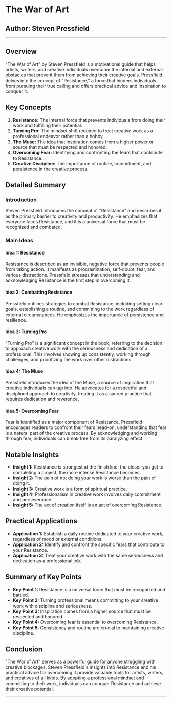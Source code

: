 # The War of Art

## Author: Steven Pressfield

---

## Overview
"The War of Art" by Steven Pressfield is a motivational guide that helps artists, writers, and creative individuals overcome the internal and external obstacles that prevent them from achieving their creative goals. Pressfield delves into the concept of "Resistance," a force that hinders individuals from pursuing their true calling and offers practical advice and inspiration to conquer it.

## Key Concepts
1. **Resistance:** The internal force that prevents individuals from doing their work and fulfilling their potential.
2. **Turning Pro:** The mindset shift required to treat creative work as a professional endeavor rather than a hobby.
3. **The Muse:** The idea that inspiration comes from a higher power or source that must be respected and honored.
4. **Overcoming Fear:** Identifying and confronting the fears that contribute to Resistance.
5. **Creative Discipline:** The importance of routine, commitment, and persistence in the creative process.

## Detailed Summary
### Introduction
Steven Pressfield introduces the concept of "Resistance" and describes it as the primary barrier to creativity and productivity. He emphasizes that everyone faces Resistance, and it is a universal force that must be recognized and combated.

### Main Ideas
#### Idea 1: Resistance
Resistance is described as an invisible, negative force that prevents people from taking action. It manifests as procrastination, self-doubt, fear, and various distractions. Pressfield stresses that understanding and acknowledging Resistance is the first step in overcoming it.

#### Idea 2: Combatting Resistance
Pressfield outlines strategies to combat Resistance, including setting clear goals, establishing a routine, and committing to the work regardless of external circumstances. He emphasizes the importance of persistence and resilience.

#### Idea 3: Turning Pro
"Turning Pro" is a significant concept in the book, referring to the decision to approach creative work with the seriousness and dedication of a professional. This involves showing up consistently, working through challenges, and prioritizing the work over other distractions.

#### Idea 4: The Muse
Pressfield introduces the idea of the Muse, a source of inspiration that creative individuals can tap into. He advocates for a respectful and disciplined approach to creativity, treating it as a sacred practice that requires dedication and reverence.

#### Idea 5: Overcoming Fear
Fear is identified as a major component of Resistance. Pressfield encourages readers to confront their fears head-on, understanding that fear is a natural part of the creative process. By acknowledging and working through fear, individuals can break free from its paralyzing effect.

## Notable Insights
- **Insight 1:** Resistance is strongest at the finish line; the closer you get to completing a project, the more intense Resistance becomes.
- **Insight 2:** The pain of not doing your work is worse than the pain of doing it.
- **Insight 3:** Creative work is a form of spiritual practice.
- **Insight 4:** Professionalism in creative work involves daily commitment and perseverance.
- **Insight 5:** The act of creation itself is an act of overcoming Resistance.

## Practical Applications
- **Application 1:** Establish a daily routine dedicated to your creative work, regardless of mood or external conditions.
- **Application 2:** Identify and confront the specific fears that contribute to your Resistance.
- **Application 3:** Treat your creative work with the same seriousness and dedication as a professional job.

## Summary of Key Points
- **Key Point 1:** Resistance is a universal force that must be recognized and battled.
- **Key Point 2:** Turning professional means committing to your creative work with discipline and seriousness.
- **Key Point 3:** Inspiration comes from a higher source that must be respected and honored.
- **Key Point 4:** Overcoming fear is essential to overcoming Resistance.
- **Key Point 5:** Consistency and routine are crucial to maintaining creative discipline.

## Conclusion
"The War of Art" serves as a powerful guide for anyone struggling with creative blockages. Steven Pressfield's insights into Resistance and his practical advice for overcoming it provide valuable tools for artists, writers, and creatives of all kinds. By adopting a professional mindset and committing to their work, individuals can conquer Resistance and achieve their creative potential.

---